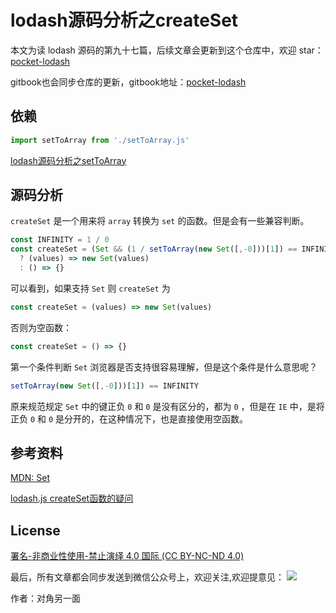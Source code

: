 # lodash源码分析之createSet

本文为读 lodash 源码的第九十七篇，后续文章会更新到这个仓库中，欢迎 star：[pocket-lodash](https://github.com/yeyuqiudeng/pocket-lodash)

gitbook也会同步仓库的更新，gitbook地址：[pocket-lodash](https://www.gitbook.com/book/yeyuqiudeng/pocket-lodash/details)

## 依赖

```javascript
import setToArray from './setToArray.js'
```

[lodash源码分析之setToArray](internal/setToArray.md)

## 源码分析

`createSet` 是一个用来将 `array` 转换为 `set` 的函数。但是会有一些兼容判断。

```javascript
const INFINITY = 1 / 0
const createSet = (Set && (1 / setToArray(new Set([,-0]))[1]) == INFINITY)
  ? (values) => new Set(values)
  : () => {}
```

可以看到，如果支持 `Set` 则 `createSet` 为

```javascript
const createSet = (values) => new Set(values)
```

否则为空函数：

```javascript
const createSet = () => {}
```

第一个条件判断 `Set` 浏览器是否支持很容易理解，但是这个条件是什么意思呢？

```javascript
setToArray(new Set([,-0]))[1]) == INFINITY
```

原来规范规定 `Set` 中的键正负 `0` 和 `0` 是没有区分的，都为 `0` ，但是在 `IE` 中，是将正负 `0` 和 `0` 是分开的，在这种情况下，也是直接使用空函数。

## 参考资料

[MDN: Set](https://developer.mozilla.org/en-US/docs/Web/JavaScript/Reference/Global_Objects/Set#Browser_compatibility)

[lodash.js createSet函数的疑问](https://segmentfault.com/q/1010000016627460)

## License

[署名-非商业性使用-禁止演绎 4.0 国际 (CC BY-NC-ND 4.0)](http://creativecommons.org/licenses/by-nc-nd/4.0/)

最后，所有文章都会同步发送到微信公众号上，欢迎关注,欢迎提意见：  ![](https://raw.githubusercontent.com/yeyuqiudeng/resource/master/images/qrcode_front-end-article.jpg) 

作者：对角另一面 